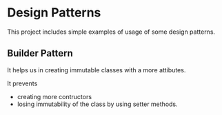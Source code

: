 # Design Patterns

This project includes simple examples of usage of some design patterns.

## Builder Pattern
It helps us in creating immutable classes with a more attibutes.

It prevents
* creating more contructors
* losing immutability of the class by using setter methods. 

